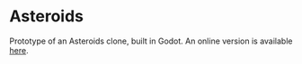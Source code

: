 # Asteroids

Prototype of an Asteroids clone, built in Godot. An online version is available [here](https://asteroifs.herokuapp.com/).
